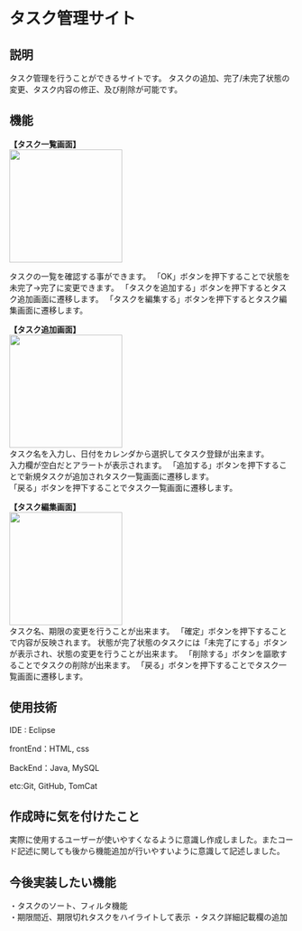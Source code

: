 # タスク管理サイト

## 説明
タスク管理を行うことができるサイトです。
タスクの追加、完了/未完了状態の変更、タスク内容の修正、及び削除が可能です。

## 機能  
**【タスク一覧画面】**  
<img src="https://github.com/ssssanada/kadai/assets/151625379/69953352-42c1-4d0c-bfa3-af06eebbc8b7" width="200px">

タスクの一覧を確認する事ができます。
「OK」ボタンを押下することで状態を未完了→完了に変更できます。
「タスクを追加する」ボタンを押下するとタスク追加画面に遷移します。
「タスクを編集する」ボタンを押下するとタスク編集画面に遷移します。


**【タスク追加画面】**  
<img src="https://github.com/ssssanada/kadai/assets/151625379/96a7c4de-dc9c-4b14-beb8-b58225fee8fe" width="200px">  
タスク名を入力し、日付をカレンダから選択してタスク登録が出来ます。  
入力欄が空白だとアラートが表示されます。
「追加する」ボタンを押下することで新規タスクが追加されタスク一覧画面に遷移します。  
「戻る」ボタンを押下することでタスク一覧画面に遷移します。  


**【タスク編集画面】**  
<img src="https://github.com/ssssanada/kadai/assets/151625379/6e419c6b-d5a0-4494-8a11-ea41c6a6e605" width="200px">  
タスク名、期限の変更を行うことが出来ます。
「確定」ボタンを押下することで内容が反映されます。
状態が完了状態のタスクには「未完了にする」ボタンが表示され、状態の変更を行うことが出来ます。 
「削除する」ボタンを謳歌することでタスクの削除が出来ます。
「戻る」ボタンを押下することでタスク一覧画面に遷移します。  

## 使用技術   
IDE : Eclipse

frontEnd：HTML, css

BackEnd：Java, MySQL

etc:Git, GitHub, TomCat

## 作成時に気を付けたこと
実際に使用するユーザーが使いやすくなるように意識し作成しました。またコード記述に関しても後から機能追加が行いやすいように意識して記述しました。

## 今後実装したい機能
・タスクのソート、フィルタ機能  
・期限間近、期限切れタスクをハイライトして表示
・タスク詳細記載欄の追加










